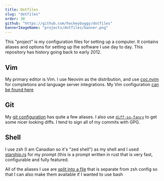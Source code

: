 ```yaml
---
title: Dotfiles
slug: "dotfiles"
order: 30
github: "https://github.com/hockeybuggy/dotfiles"
bannerImageName: "projects/dotfiles/banner.png"
---
```


This "project" is my configuration files for setting up a computer. It contains
aliases and options for setting up the software I use day to day. This
repository has history going back to early 2012.

<!-- end -->

## Vim

My primary editor is Vim. I use Neovim as the distribution, and use
[coc.nvim](https://github.com/neoclide/coc.nvim) for completions and language
server integrations. My Vim configuration [can be found
here](https://github.com/hockeybuggy/dotfiles/blob/main/vimrc)

## Git

My [git
configuration](https://github.com/hockeybuggy/dotfiles/blob/main/gitconfig) has
quite a few aliases. I also use
[`diff-so-fancy`](https://github.com/so-fancy/diff-so-fancy) to get some nicer
looking diffs. I tend to sign all of my commits with GPG.

## Shell

I use zsh (I am Canadian so it's "zed shell") as my shell and I used
[starship.rs](https://starship.rs/) for my prompt (this is a prompt written in
rust that is very fast, configurable and fully featured.

All of the aliases I use are [split into a
file](https://github.com/hockeybuggy/dotfiles/blob/main/aliases) that is
separate from zsh config so that I can also make them available if I wanted to
use bash
